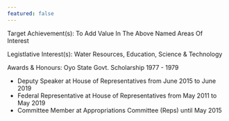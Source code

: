 ```yaml
---
featured: false
---
```

Target Achievement(s): To Add Value In The Above Named Areas Of Interest

Legistlative Interest(s): Water Resources, Education, Science & Technology

Awards & Honours: Oyo State Govt. Scholarship 1977 - 1979

* Deputy Speaker at House of Representatives from June 2015 to June 2019
* Federal Representative at House of Representatives from May 2011 to May 2019
* Committee Member at Appropriations Committee (Reps) until May 2015

